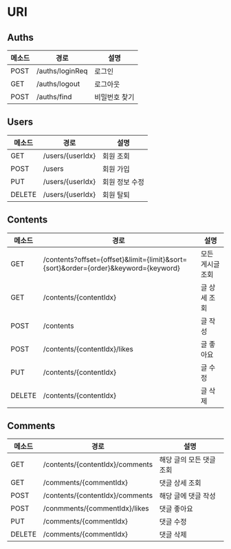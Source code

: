 # URI

## Auths

| 메소드 | 경로          | 설명          |
| ------ | ------------- | ------------- |
| POST   | /auths/loginReq  | 로그인        |
| GET    | /auths/logout | 로그아웃      |
| POST   | /auths/find   | 비밀번호 찾기 |

## Users

| 메소드 | 경로             | 설명           |
| ------ | ---------------- | -------------- |
| GET    | /users/{userIdx} | 회원 조회      |
| POST   | /users           | 회원 가입      |
| PUT    | /users/{userIdx} | 회원 정보 수정 |
| DELETE | /users/{userIdx} | 회원 탈퇴      |

## Contents

| 메소드 | 경로                                                         | 설명             |
| ------ | ------------------------------------------------------------ | ---------------- |
| GET    | /contents?offset={offset}&limit={limit}&sort={sort}&order={order}&keyword={keyword} | 모든 게시글 조회 |
| GET    | /contents/{contentIdx}                                       | 글 상세 조회     |
| POST   | /contents                                                    | 글 작성          |
| POST   | /contents/{contentIdx}/likes                                 | 글 좋아요        |
| PUT    | /contents/{contentIdx}                                       | 글 수정          |
| DELETE | /contents/{contentIdx}                                       | 글 삭제          |

## Comments

| 메소드 | 경로                            | 설명                     |
| ------ | ------------------------------- | ------------------------ |
| GET    | /contents/{contentIdx}/comments | 해당 글의 모든 댓글 조회 |
| GET    | /comments/{commentIdx}          | 댓글 상세 조회           |
| POST   | /contents/{contentIdx}/comments | 해당 글에 댓글 작성      |
| POST   | /conmments/{commentIdx}/likes   | 댓글 좋아요              |
| PUT    | /comments/{commentIdx}          | 댓글 수정                |
| DELETE | /comments/{commentIdx}          | 댓글 삭제                |

